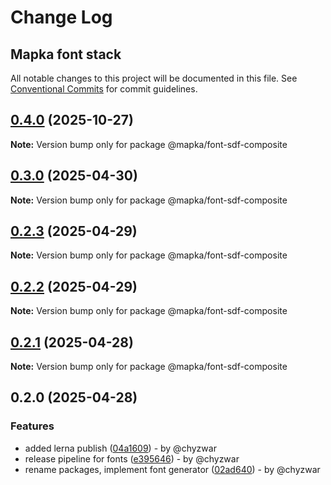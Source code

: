 # Change Log
## Mapka font stack

All notable changes to this project will be documented in this file.
See [Conventional Commits](https://conventionalcommits.org) for commit guidelines.

## [0.4.0](https://github.com/mapka-dev/fonts/compare/v0.3.0...v0.4.0) (2025-10-27)

**Note:** Version bump only for package @mapka/font-sdf-composite

## [0.3.0](https://github.com/mapka-dev/fonts/compare/v0.2.3...v0.3.0) (2025-04-30)

**Note:** Version bump only for package @mapka/font-sdf-composite

## [0.2.3](https://github.com/mapka-dev/fonts/compare/v0.2.2...v0.2.3) (2025-04-29)

**Note:** Version bump only for package @mapka/font-sdf-composite

## [0.2.2](https://github.com/mapka-dev/fonts/compare/v0.2.1...v0.2.2) (2025-04-29)

**Note:** Version bump only for package @mapka/font-sdf-composite

## [0.2.1](https://github.com/mapka-dev/fonts/compare/v0.2.0...v0.2.1) (2025-04-28)

**Note:** Version bump only for package @mapka/font-sdf-composite

## 0.2.0 (2025-04-28)

### Features

* added lerna publish ([04a1609](https://github.com/mapka-dev/fonts/commit/04a1609eb66fcb464a296df618d37b149e593dbb)) - by @chyzwar
* release pipeline for fonts ([e395646](https://github.com/mapka-dev/fonts/commit/e395646cf0bf1b3b715c50bc64d9a666e4034149)) - by @chyzwar
* rename packages, implement font generator ([02ad640](https://github.com/mapka-dev/fonts/commit/02ad6400032178669491fd304d67937c3cbc6004)) - by @chyzwar
